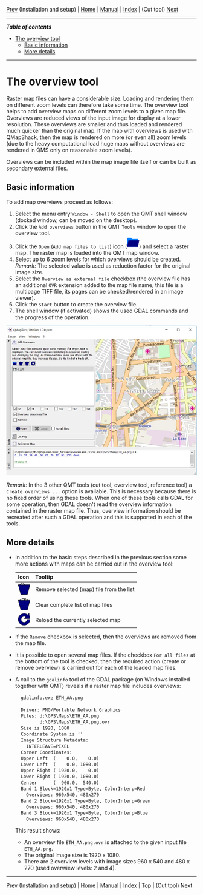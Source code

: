 [Prev](InstallSetup) (Installation and setup) | [Home](QMTHome) | [Manual](QMTDocMain) | [Index](QMTAxAdvIndex) | (Cut tool) [Next](CutTool)
- - -

***Table of contents***

* [The overview tool](#the-overview-tool)
    * [Basic information](#basic-information)
    * [More details   ](#more-details)

* * * * * * * * * *
 
# The overview tool

Raster map files can have a considerable size. Loading and rendering them on different zoom levels can therefore take some time. The overview tool helps to add
overview maps on different zoom levels to a given map file. Overviews are reduced views of the input image for display at a lower 
resolution. These overviews are smaller and thus loaded and rendered much quicker than the original map. 
If the map with overviews is used
with QMapShack, then the map is rendered on more (or even all) zoom levels (due to the heavy computational load huge maps without overviews are rendered in QMS
only on reasonable zoom levels).

Overviews can be included within the map image file itself or can be built as secondary external files.

## Basic information

To add map overviews proceed as follows:

1. Select the menu entry `Window - Shell` to open the QMT shell window (docked window, can be moved on the desktop).
1. Click the `Add overviews` button in the QMT `Tools` window  to open the overview tool.
1. Click the `Open` (`Add map files to list`) icon (![](QMapTool/images/PathBlue.png)) and select a raster map. The raster map is loaded into the QMT map window.
1. Select up to 6 zoom levels for which overviews should be created. _Remark:_ The selected value is used as reduction factor for the original image size.
1. Select the `Overview as external file` checkbox (the overview file has an additional `OVR` extension added to the map file name, this file is a multipage TIFF file, 
   its pages can be checked/rendered in an image viewer). 
1. Click the `Start` button to create the overview file.
1. The shell window (if activated) shows the used GDAL commands and the progress of the operation.


![Overview tool](QMapTool/images/OverviewTool.jpg "Overview tool")

_Remark:_ In the 3 other QMT tools (cut tool, overview tool, reference tool) a `Create overviews ...` option is available. This is necessary because there is no fixed order of
  using these tools. When one of these tools calls GDAL for some operation, then GDAL doesn't read the overview information contained in the raster map file. Thus, overview 
  information should be recreated after such a GDAL operation and this is supported in each of the tools.

## More details   

* In addition to the basic steps described in the previous section some more actions with maps can be carried out in the overview tool:

    | Icon | Tooltip |
    |------|---------|
    | ![](QMapTool/images/DeleteOne.png) | Remove selected (map) file from the list |
    | ![](QMapTool/images/DeleteMultiple.png) | Clear complete list of map files | 
    | ![](QMapTool/images/Reload.png) | Reload the currently selected map | 

* If the `Remove` checkbox is selected, then the overviews are removed from the map file.
* It is possible to open several map files. If the checkbox `For all files` at the bottom of the tool is checked, then the required action (create or remove overview)
  is carried out for each of the loaded map files.
* A call to the `gdalinfo` tool of the GDAL package (on Windows installed together with QMT) reveals if a raster map file includes overviews:


        gdalinfo.exe ETH_AA.png
        
        Driver: PNG/Portable Network Graphics
        Files: d:\GPS\Maps\ETH_AA.png
               d:\GPS\Maps\ETH_AA.png.ovr
        Size is 1920, 1080
        Coordinate System is ''
        Image Structure Metadata:
          INTERLEAVE=PIXEL
        Corner Coordinates:
        Upper Left  (    0.0,    0.0)
        Lower Left  (    0.0, 1080.0)
        Upper Right ( 1920.0,    0.0)
        Lower Right ( 1920.0, 1080.0)
        Center      (  960.0,  540.0)
        Band 1 Block=1920x1 Type=Byte, ColorInterp=Red
          Overviews: 960x540, 480x270
        Band 2 Block=1920x1 Type=Byte, ColorInterp=Green
          Overviews: 960x540, 480x270
        Band 3 Block=1920x1 Type=Byte, ColorInterp=Blue
          Overviews: 960x540, 480x270

  
    This result shows:
    
    * An overview file `ETH_AA.png.ovr` is attached to the given input file `ETH_AA.png`.
    * The original image size is 1920 x 1080.
    * There are 2 overview levels with image sizes 960 x 540 and 480 x 270 (used overwiew levels: 2 and 4).
  
- - -
[Prev](InstallSetup) (Installation and setup) | [Home](QMTHome) | [Manual](QMTDocMain) | [Index](QMTAxAdvIndex) | [Top](#) | (Cut tool) [Next](CutTool)
